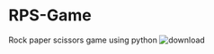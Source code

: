 # RPS-Game
Rock paper scissors game using python
![download](https://user-images.githubusercontent.com/54401805/141688748-724acedc-ccfc-49b5-998f-1ce2d0f611cc.jpg)



